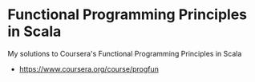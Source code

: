 # Functional Programming Principles in Scala

My solutions to Coursera's Functional Programming Principles in Scala
- https://www.coursera.org/course/progfun
